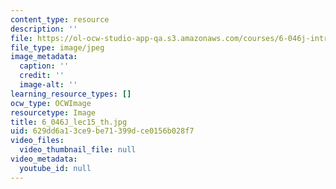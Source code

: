 ```yaml
---
content_type: resource
description: ''
file: https://ol-ocw-studio-app-qa.s3.amazonaws.com/courses/6-046j-introduction-to-algorithms-sma-5503-fall-2005/629dd6a13ce9be71399dce0156b028f7_6_046J_lec15_th.jpg
file_type: image/jpeg
image_metadata:
  caption: ''
  credit: ''
  image-alt: ''
learning_resource_types: []
ocw_type: OCWImage
resourcetype: Image
title: 6_046J_lec15_th.jpg
uid: 629dd6a1-3ce9-be71-399d-ce0156b028f7
video_files:
  video_thumbnail_file: null
video_metadata:
  youtube_id: null
---
```

